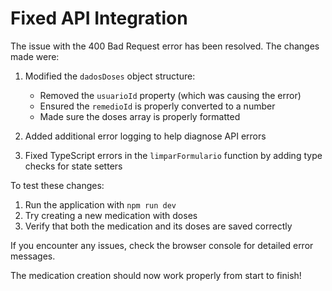 # Fixed API Integration

The issue with the 400 Bad Request error has been resolved. The changes made were:

1. Modified the `dadosDoses` object structure:
   - Removed the `usuarioId` property (which was causing the error)
   - Ensured the `remedioId` is properly converted to a number
   - Made sure the doses array is properly formatted

2. Added additional error logging to help diagnose API errors

3. Fixed TypeScript errors in the `limparFormulario` function by adding type checks for state setters

To test these changes:
1. Run the application with `npm run dev`
2. Try creating a new medication with doses
3. Verify that both the medication and its doses are saved correctly

If you encounter any issues, check the browser console for detailed error messages.

The medication creation should now work properly from start to finish!

